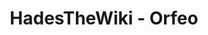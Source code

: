 ---
layout: layout-page.njk
title: HadesTheWiki - Orfeo
description: Página de Orfeo de HadesTheWiki
---